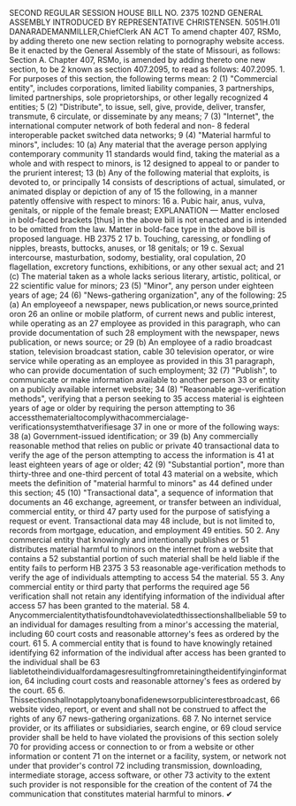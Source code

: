 SECOND REGULAR SESSION
HOUSE BILL NO. 2375
102ND GENERAL ASSEMBLY
INTRODUCED BY REPRESENTATIVE CHRISTENSEN.
5051H.01I DANARADEMANMILLER,ChiefClerk
AN ACT
To amend chapter 407, RSMo, by adding thereto one new section relating to pornography
website access.
Be it enacted by the General Assembly of the state of Missouri, as follows:
Section A. Chapter 407, RSMo, is amended by adding thereto one new section, to be
2 known as section 407.2095, to read as follows:
407.2095. 1. For purposes of this section, the following terms mean:
2 (1) "Commercial entity", includes corporations, limited liability companies,
3 partnerships, limited partnerships, sole proprietorships, or other legally recognized
4 entities;
5 (2) "Distribute", to issue, sell, give, provide, deliver, transfer, transmute,
6 circulate, or disseminate by any means;
7 (3) "Internet", the international computer network of both federal and non-
8 federal interoperable packet switched data networks;
9 (4) "Material harmful to minors", includes:
10 (a) Any material that the average person applying contemporary community
11 standards would find, taking the material as a whole and with respect to minors, is
12 designed to appeal to or pander to the prurient interest;
13 (b) Any of the following material that exploits, is devoted to, or principally
14 consists of descriptions of actual, simulated, or animated display or depiction of any of
15 the following, in a manner patently offensive with respect to minors:
16 a. Pubic hair, anus, vulva, genitals, or nipple of the female breast;
EXPLANATION — Matter enclosed in bold-faced brackets [thus] in the above bill is not enacted and is
intended to be omitted from the law. Matter in bold-face type in the above bill is proposed language.
HB 2375 2
17 b. Touching, caressing, or fondling of nipples, breasts, buttocks, anuses, or
18 genitals; or
19 c. Sexual intercourse, masturbation, sodomy, bestiality, oral copulation,
20 flagellation, excretory functions, exhibitions, or any other sexual act; and
21 (c) The material taken as a whole lacks serious literary, artistic, political, or
22 scientific value for minors;
23 (5) "Minor", any person under eighteen years of age;
24 (6) "News-gathering organization", any of the following:
25 (a) An employeeof a newspaper, news publication,or news source,printed oron
26 an online or mobile platform, of current news and public interest, while operating as an
27 employee as provided in this paragraph, who can provide documentation of such
28 employment with the newspaper, news publication, or news source; or
29 (b) An employee of a radio broadcast station, television broadcast station, cable
30 television operator, or wire service while operating as an employee as provided in this
31 paragraph, who can provide documentation of such employment;
32 (7) "Publish", to communicate or make information available to another person
33 or entity on a publicly available internet website;
34 (8) "Reasonable age-verification methods", verifying that a person seeking to
35 access material is eighteen years of age or older by requiring the person attempting to
36 accessthematerialtocomplywithacommercialage-verificationsystemthatverifiesage
37 in one or more of the following ways:
38 (a) Government-issued identification; or
39 (b) Any commercially reasonable method that relies on public or private
40 transactional data to verify the age of the person attempting to access the information is
41 at least eighteen years of age or older;
42 (9) "Substantial portion", more than thirty-three and one-third percent of total
43 material on a website, which meets the definition of "material harmful to minors" as
44 defined under this section;
45 (10) "Transactional data", a sequence of information that documents an
46 exchange, agreement, or transfer between an individual, commercial entity, or third
47 party used for the purpose of satisfying a request or event. Transactional data may
48 include, but is not limited to, records from mortgage, education, and employment
49 entities.
50 2. Any commercial entity that knowingly and intentionally publishes or
51 distributes material harmful to minors on the internet from a website that contains a
52 substantial portion of such material shall be held liable if the entity fails to perform
HB 2375 3
53 reasonable age-verification methods to verify the age of individuals attempting to access
54 the material.
55 3. Any commercial entity or third party that performs the required age
56 verification shall not retain any identifying information of the individual after access
57 has been granted to the material.
58 4. Anycommercialentitythatisfoundtohaveviolatedthissectionshallbeliable
59 to an individual for damages resulting from a minor's accessing the material, including
60 court costs and reasonable attorney's fees as ordered by the court.
61 5. A commercial entity that is found to have knowingly retained identifying
62 information of the individual after access has been granted to the individual shall be
63 liabletotheindividualfordamagesresultingfromretainingtheidentifyinginformation,
64 including court costs and reasonable attorney's fees as ordered by the court.
65 6. Thissectionshallnotapplytoanybonafidenewsorpublicinterestbroadcast,
66 website video, report, or event and shall not be construed to affect the rights of any
67 news-gathering organizations.
68 7. No internet service provider, or its affiliates or subsidiaries, search engine, or
69 cloud service provider shall be held to have violated the provisions of this section solely
70 for providing access or connection to or from a website or other information or content
71 on the internet or a facility, system, or network not under that provider's control
72 including transmission, downloading, intermediate storage, access software, or other
73 activity to the extent such provider is not responsible for the creation of the content of
74 the communication that constitutes material harmful to minors.
✔
